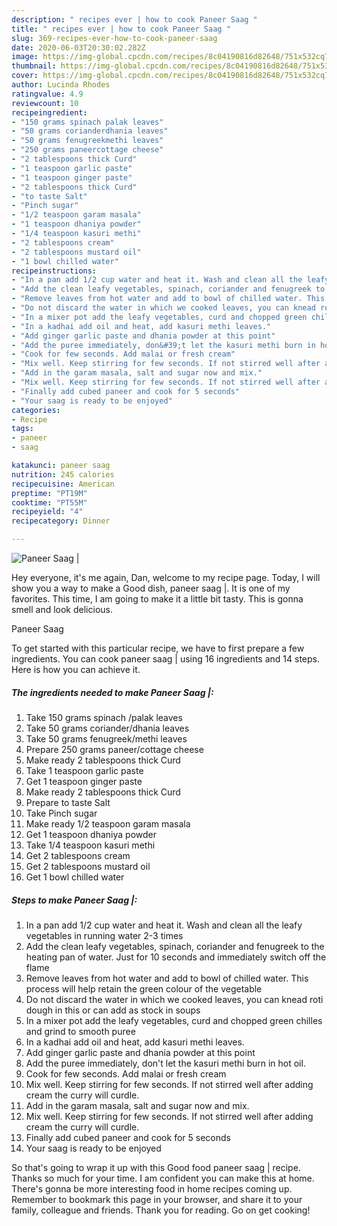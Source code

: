 ```yaml
---
description: " recipes ever | how to cook Paneer Saag "
title: " recipes ever | how to cook Paneer Saag "
slug: 369-recipes-ever-how-to-cook-paneer-saag
date: 2020-06-03T20:30:02.282Z
image: https://img-global.cpcdn.com/recipes/8c04190816d82648/751x532cq70/paneer-saag-recipe-main-photo.jpg
thumbnail: https://img-global.cpcdn.com/recipes/8c04190816d82648/751x532cq70/paneer-saag-recipe-main-photo.jpg
cover: https://img-global.cpcdn.com/recipes/8c04190816d82648/751x532cq70/paneer-saag-recipe-main-photo.jpg
author: Lucinda Rhodes
ratingvalue: 4.9
reviewcount: 10
recipeingredient:
- "150 grams spinach palak leaves"
- "50 grams corianderdhania leaves"
- "50 grams fenugreekmethi leaves"
- "250 grams paneercottage cheese"
- "2 tablespoons thick Curd"
- "1 teaspoon garlic paste"
- "1 teaspoon ginger paste"
- "2 tablespoons thick Curd"
- "to taste Salt"
- "Pinch sugar"
- "1/2 teaspoon garam masala"
- "1 teaspoon dhaniya powder"
- "1/4 teaspoon kasuri methi"
- "2 tablespoons cream"
- "2 tablespoons mustard oil"
- "1 bowl chilled water"
recipeinstructions:
- "In a pan add 1/2 cup water and heat it. Wash and clean all the leafy vegetables in running water 2-3 times"
- "Add the clean leafy vegetables, spinach, coriander and fenugreek to the heating pan of water. Just for 10 seconds and immediately switch off the flame"
- "Remove leaves from hot water and add to bowl of chilled water. This process will help retain the green colour of the vegetable"
- "Do not discard the water in which we cooked leaves, you can knead roti dough in this or can add as stock in soups"
- "In a mixer pot add the leafy vegetables, curd and chopped green chilles and grind to smooth puree"
- "In a kadhai add oil and heat, add kasuri methi leaves."
- "Add ginger garlic paste and dhania powder at this point"
- "Add the puree immediately, don&#39;t let the kasuri methi burn in hot oil."
- "Cook for few seconds. Add malai or fresh cream"
- "Mix well. Keep stirring for few seconds. If not stirred well after adding cream the curry will curdle."
- "Add in the garam masala, salt and sugar now and mix."
- "Mix well. Keep stirring for few seconds. If not stirred well after adding cream the curry will curdle."
- "Finally add cubed paneer and cook for 5 seconds"
- "Your saag is ready to be enjoyed"
categories:
- Recipe
tags:
- paneer
- saag

katakunci: paneer saag 
nutrition: 245 calories
recipecuisine: American
preptime: "PT19M"
cooktime: "PT55M"
recipeyield: "4"
recipecategory: Dinner

---
```



![Paneer Saag |](https://img-global.cpcdn.com/recipes/8c04190816d82648/751x532cq70/paneer-saag-recipe-main-photo.jpg)

Hey everyone, it's me again, Dan, welcome to my recipe page. Today, I will show you a way to make a Good dish, paneer saag |. It is one of my favorites. This time, I am going to make it a little bit tasty. This is gonna smell and look delicious.

Paneer Saag 

To get started with this particular recipe, we have to first prepare a few ingredients. You can cook paneer saag | using 16 ingredients and 14 steps. Here is how you can achieve it.

<!--inarticleads1-->

##### The ingredients needed to make Paneer Saag |:

1. Take 150 grams spinach /palak leaves
1. Take 50 grams coriander/dhania leaves
1. Take 50 grams fenugreek/methi leaves
1. Prepare 250 grams paneer/cottage cheese
1. Make ready 2 tablespoons thick Curd
1. Take 1 teaspoon garlic paste
1. Get 1 teaspoon ginger paste
1. Make ready 2 tablespoons thick Curd
1. Prepare to taste Salt
1. Take Pinch sugar
1. Make ready 1/2 teaspoon garam masala
1. Get 1 teaspoon dhaniya powder
1. Take 1/4 teaspoon kasuri methi
1. Get 2 tablespoons cream
1. Get 2 tablespoons mustard oil
1. Get 1 bowl chilled water




<!--inarticleads2-->

##### Steps to make Paneer Saag |:

1. In a pan add 1/2 cup water and heat it. Wash and clean all the leafy vegetables in running water 2-3 times
1. Add the clean leafy vegetables, spinach, coriander and fenugreek to the heating pan of water. Just for 10 seconds and immediately switch off the flame
1. Remove leaves from hot water and add to bowl of chilled water. This process will help retain the green colour of the vegetable
1. Do not discard the water in which we cooked leaves, you can knead roti dough in this or can add as stock in soups
1. In a mixer pot add the leafy vegetables, curd and chopped green chilles and grind to smooth puree
1. In a kadhai add oil and heat, add kasuri methi leaves.
1. Add ginger garlic paste and dhania powder at this point
1. Add the puree immediately, don&#39;t let the kasuri methi burn in hot oil.
1. Cook for few seconds. Add malai or fresh cream
1. Mix well. Keep stirring for few seconds. If not stirred well after adding cream the curry will curdle.
1. Add in the garam masala, salt and sugar now and mix.
1. Mix well. Keep stirring for few seconds. If not stirred well after adding cream the curry will curdle.
1. Finally add cubed paneer and cook for 5 seconds
1. Your saag is ready to be enjoyed




So that's going to wrap it up with this Good food paneer saag | recipe. Thanks so much for your time. I am confident you can make this at home. There's gonna be more interesting food in home recipes coming up. Remember to bookmark this page in your browser, and share it to your family, colleague and friends. Thank you for reading. Go on get cooking!
